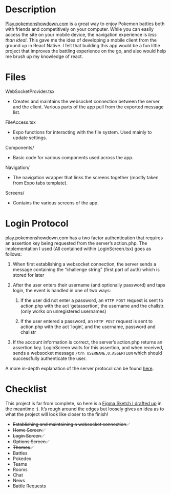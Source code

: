 ﻿# Description

[Play.pokemonshowdown.com](https://play.pokemonshowdown.com/) is a great way to enjoy Pokemon battles both with friends and competitively on your computer. While you can easily access the site on your mobile device, the navigation experience is _less than ideal_. This gave me the idea of developing a mobile client from the ground up in React Native. I felt that building this app would be a fun little project that improves the battling experience on the go, and also would help me brush up my knowledge of react. 

# Files

WebSocketProvider.tsx
* Creates and maintains the websocket connection between the server and the client. Various parts of the app pull from the exported message list.


FileAccess.tsx
* Expo functions for interacting with the file system. Used mainly to update settings.


Components/
* Basic code for various components used across the app.


Navigation/
* The navigation wrapper that links the screens together (mostly taken from Expo tabs template).


Screens/
* Contains the various screens of the app.

# Login Protocol

play.pokemonshowdown.com has a two factor authentication that requires an assertion key being requested from the server’s action.php. The implementation I used (All contained within LoginScreen.tsx) goes as follows:



1. When first establishing a websocket connection, the server sends a message containing the “challenge string” (first part of auth) which is stored for later

2. After the user enters their username (and optionally password) and taps login, the event is handled in one of two ways:

    1. If the user did not enter a password, an `HTTP POST` request is sent to action.php with the act ‘getassertion’, the username and the challstr. (only works on unregistered usernames)

    2. If the user entered a password, an `HTTP POST` request is sent to action.php with the act ‘login’, and the username, password and challstr
    
3. If the account information is correct, the server’s action.php returns an assertion key. LoginScreen waits for this assertion, and when received, sends a websocket message `/trn USERNAME,0,ASSERTION` which should successfully authenticate the user.

A more in-depth explanation of the server protocol can be found [here](https://github.com/smogon/pokemon-showdown/blob/master/PROTOCOL.md).

# Checklist

This project is far from complete, so here is a  [Figma Sketch I drafted up](https://www.figma.com/proto/H0tcs37vxU51gGzh3uNEZs/Untitled?node-id=1%3A2&scaling=scale-down&page-id=0%3A1&starting-point-node-id=1%3A2) in the meantime :). It’s rough around the edges but loosely gives an idea as to what the project will look like closer to the finish!



* ~~Establishing and maintaining a websocket connection~~✅
* ~~Home Screen~~✅
* ~~Login Screen~~✅
* ~~Options Screen~~✅
* ~~Themes~~✅
* Battles
* Pokedex
* Teams
* Rooms
* Chat
* News
* Battle Requests
